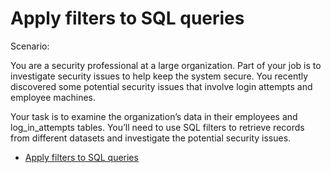 # Apply filters to SQL queries
<p>Scenario:</p>
<p> You are a security professional at a large organization. Part of your job is to investigate security issues to help keep the system secure. You recently discovered some potential security issues that involve login attempts and employee machines.

Your task is to examine the organization’s data in their employees and log_in_attempts tables. You’ll need to use SQL filters to retrieve records from different datasets and investigate the potential security issues.</p>
- [Apply filters to SQL queries ](https://drive.google.com/file/d/1Oh8WwP6sXWmSwFFCalF1mSGSNU8MPMSw/view?usp=sharing)

  
